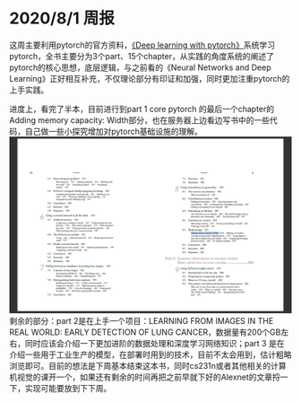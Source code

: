 #  2020/8/1 周报
  
这周主要利用pytorch的官方资料，[《Deep learning with pytorch》](https://pytorch.org/deep-learning-with-pytorch )系统学习pytorch，全书主要分为3个part、15个chapter，从实践的角度系统的阐述了pytorch的核心思想，底层逻辑，与之前看的《Neural Networks and Deep Learning》正好相互补充，不仅理论部分有印证和加强，同时更加注重pytorch的上手实践。
  
进度上，看完了半本，目前进行到part 1 core pytorch 的最后一个chapter的 Adding memory capacity: Width部分，也在服务器上边看边写书中的一些代码，自己做一些小探究增加对pytorch基础设施的理解。
![f](/picture/dlwp.png )
剩余的部分：part 2是在上手一个项目：LEARNING FROM IMAGES IN THE REAL WORLD: EARLY DETECTION OF LUNG CANCER，数据量有200个GB左右，同时应该会介绍一下更加进阶的数据处理和深度学习网络知识；part 3 是在介绍一些用于工业生产的模型，在部署时用到的技术，目前不太会用到，估计粗略浏览即可。目前的想法是下周基本结束这本书，同时cs231n或者其他相关的计算机视觉的课开一个，如果还有剩余的时间再把之前早就下好的Alexnet的文章捋一下，实现可能要放到下下周。
  